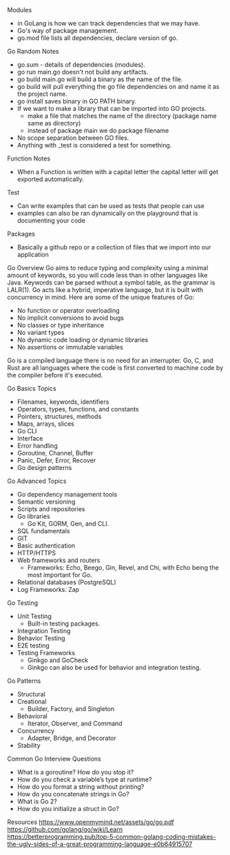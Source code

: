 Modules
- in GoLang is how we can track dependencies that we may have.
- Go's way of package management.
- go.mod file lists all dependencies, declare version of go.

Go Random Notes
- go.sum - details of dependencies (modules).
- go run main.go doesn't not build any artifacts.
- go build main.go will build a binary as the name of the file.
- go build will pull everything the go file dependencies on and name it as the project name.
- go install saves binary in GO PATH binary.
- If we want to make a library that can be imported into GO projects.
    - make a file that matches the name of the directory (package name same as directory)
    - instead of package main we do package filename
- No scope separation between GO files.
- Anything with _test is considered a test for something.

Function Notes
- When a Function is written with a capital letter the capital letter will get exported automatically.

Test
- Can write examples that can be used as tests that people can use
- examples can also be ran dynamically on the playground that is documenting your code

Packages
- Basically a github repo or a collection of files that we import into our application

Go Overview
Go aims to reduce typing and complexity using a minimal amount of keywords, so you will code less than in other languages like Java. Keywords can be parsed without a symbol table, as the grammar is LALR(1). Go acts like a hybrid, imperative language, but it is built with concurrency in mind. Here are some of the unique features of Go:

- No function or operator overloading
- No implicit conversions to avoid bugs
- No classes or type inheritance
- No variant types
- No dynamic code loading or dynamic libraries
- No assertions or immutable variables

Go is a compiled language there is no need for an interrupter. Go, C, and Rust are all languages where the code is first converted to machine code by the compiler before it's executed.

Go Basics Topics
- Filenames, keywords, identifiers
- Operators, types, functions, and constants
- Pointers, structures, methods
- Maps, arrays, slices
- Go CLI
- Interface
- Error handling
- Goroutine, Channel, Buffer
- Panic, Defer, Error, Recover
- Go design patterns

Go Advanced Topics
- Go dependency management tools
- Semantic versioning
- Scripts and repositories
- Go libraries
    - Go Kit, GORM, Gen, and CLI.
- SQL fundamentals
- GIT
- Basic authentication
- HTTP/HTTPS
- Web frameworks and routers
    - Frameworks: Echo, Beego, Gin, Revel, and Chi, with Echo being the most important for Go.
- Relational databases (PostgreSQL)
- Log Frameworks: Zap

Go Testing
- Unit Testing
    - Built-in testing packages.
- Integration Testing
- Behavior Testing
- E2E testing
- Testing Frameworks
    - Ginkgo and GoCheck
    - Ginkgo can also be used for behavior and integration testing.

Go Patterns
- Structural
- Creational
    - Builder, Factory, and Singleton
- Behavioral 
    - Iterator, Observer, and Command
- Concurrency
    - Adapter, Bridge, and Decorator
- Stability

Common Go Interview Questions
- What is a goroutine? How do you stop it?
- How do you check a variable’s type at runtime?
- How do you format a string without printing?
- How do you concatenate strings in Go?
- What is Go 2?
- How do you initialize a struct in Go?

Resources
https://www.openmymind.net/assets/go/go.pdf
https://github.com/golang/go/wiki/Learn
https://betterprogramming.pub/top-5-common-golang-coding-mistakes-the-ugly-sides-of-a-great-programming-language-e0b64915707
